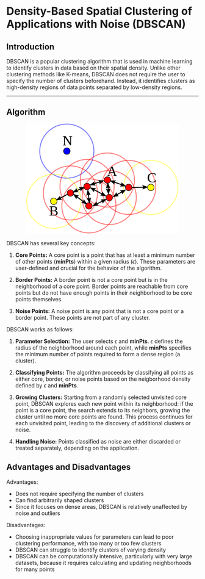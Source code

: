 # Density-Based Spatial Clustering of Applications with Noise (DBSCAN)

## Introduction

DBSCAN is a popular clustering algorithm that is used in machine learning to identify clusters in data based on their spatial density. Unlike other clustering methods like K-means, DBSCAN does not require the user to specify the number of clusters beforehand. Instead, it identifies clusters as high-density regions of data points separated by low-density regions.

---

## Algorithm

<p align="center">
    <img src="dbscan.png" >
</p>

DBSCAN has several key concepts:

1. **Core Points:** A core point is a point that has at least a minimum number of other points (**minPts**) within a given radius ($\epsilon$). These parameters are user-defined and crucial for the behavior of the algorithm.

2. **Border Points:** A border point is not a core point but is in the neighborhood of a core point. Border points are reachable from core points but do not have enough points in their neighborhood to be core points themselves.

3. **Noise Points:** A noise point is any point that is not a core point or a border point. These points are not part of any cluster.

DBSCAN works as follows:

1. **Parameter Selection:** The user selects $\epsilon$ and **minPts**. $\epsilon$ defines the radius of the neighborhood around each point, while **minPts** specifies the minimum number of points required to form a dense region (a cluster).

2. **Classifying Points:** The algorithm proceeds by classifying all points as either core, border, or noise points based on the neigborhood density defined by $\epsilon$ and **minPts**.

3. **Growing Clusters:** Starting from a randomly selected unvisited core point, DBSCAN explores each new point within its neighborhood: if the point is a core point, the search extends to its neighbors, growing the cluster until no more core points are found. This process continues for each unvisited point, leading to the discovery of additional clusters or noise.

4. **Handling Noise:** Points classified as noise are either discarded or treated separately, depending on the application.

## Advantages and Disadvantages

Advantages:
- Does not require specifying the number of clusters
- Can find arbitrarily shaped clusters
- Since it focuses on dense areas, DBSCAN is relatively unaffected by noise and outliers

Disadvantages:
- Choosing inappropriate values for parameters can lead to poor clustering performance, with too many or too few clusters
- DBSCAN can struggle to identify clusters of varying density
- DBSCAN can be computationally intensive, particularly with very large datasets, because it requires calculating and updating neighborhoods for many points